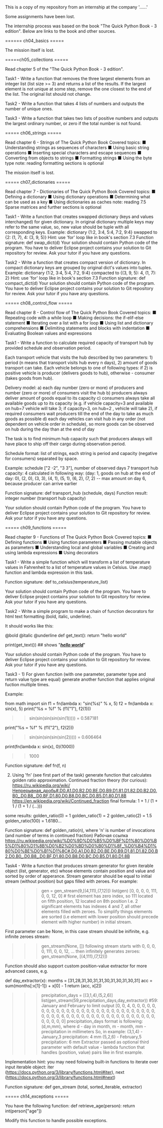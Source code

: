 This is a copy of my repository from an internship at the company '......'

Some assignments have been lost.

The internship process was based on the book "The Quick Python Book - 3 edition". Below are links to the book and other sources.


====== ch04_basics =====

The mission itself is lost.


=====ch05_collections =====

Read chapter 5 of the "The Quick Python Book - 3 edition".

Task1 - Write a function that removes the three largest elements from an integer list (list size >= 3) and returns a list of the results. If the largest element is not unique at some step, remove the one closest to the end of the list. The original list should not change.

Task2 - Write a function that takes 4 lists of numbers and outputs the number of unique ones.

Task3 - Write a function that takes two lists of positive numbers and outputs the largest ordinary number, or zero if the total number is not found.


===== ch06_strings =====

Read chapter 6 - Strings of The Quick Python Book
Covered topics:
■ Understanding strings as sequences of characters
■ Using basic string operations
■ Inserting special characters and escape sequences
■ Converting from objects to strings
■ Formatting strings
■ Using the byte type
note: reading formatting sections is optional

The mission itself is lost.


===== ch07_dictionaries =====

Read chapter 7 - Dictionaries of The Quick Python Book
Covered topics:
■ Defining a dictionary
■ Using dictionary operations
■ Determining what can be used as a key
■ Using dictionaries as caches
note: reading 7.5 Sparse matrices and further sections is optional

Task1 - Write a function that creates swapped dictionary (keys and values interchanged) for given dictionary.
In original dictionary multiple keys may refer to the same value, so, new value should be tuple with all corresponding keys.
Example: dictionary {1:2, 3:4, 5:4, 7:2, 9:4} swapped to {2: (1, 7), 4: (3, 9, 5)}
Hint: use 'for' loop like in book's section 7.3
Function signature: def swap_dict(d)
Your solution should contain Python code of the program.
You have to deliver Eclipse project contains your solution to Git repository for review.
Ask your tutor if you have any questions.

Task2 - Write a function that creates compact version of dictionary.
In compact dictionary keys are grouped by original dict's values into tuples.
Example: dictionary {1:2, 3:4, 5:4, 7:2, 9:4} compacted to {(3, 9, 5): 4, (1, 7): 2}
Hint: use 'for' loop like in book's section 7.3
Function signature: def compact_dict(d)
Your solution should contain Python code of the program.
You have to deliver Eclipse project contains your solution to Git repository for review.
Ask your tutor if you have any questions.


===== ch08_control_flow =====

Read chapter 8 - Control flow of The Quick Python Book
Covered topics:
■ Repeating code with a while loop
■ Making decisions: the if-elif-else statement
■ Iterating over a list with a for loop
■ Using list and dictionary comprehensions
■ Delimiting statements and blocks with
indentation
■ Evaluating Boolean values and expressions

Task1 - Write a function to calculate required capacity of transport hub by provided schedule and observation period.

Each transport vehicle that visits the hub described by two parameters: 1) period (n means that transport visits hub every n days), 2) amount of goods transport can take. Each vehicle belongs to one of following types: if 2) is positive vehicle is producer
(delivers goods to hub), otherwise - consumer (takes goods from hub).

Delivery model:
a) each day number (zero or more) of producers and number (zero or more) of consumers
visit the hub
b) producers always deliver amount of goods equal to its capacity
c) consumers always take all available goods up to its capacity (e.g. if vehicle capacity=3 and available on hub=7 vehicle will take 3; if capacity=3, on hub=2 , vehicle will take 2), if required consumers wait producers till the end of the day to take as much goods as possible
d) each day vehicles can visit hub in any order (not dependent on vehicle order in schedule), so more goods can be observed on hub during the day than at the end of day

The task is to find minimum hub capacity such that producers always will have place to ship off their cargo during observation period.

Schedule format: list of strings, each string is period and capacity (negative for consumers) separated by space.

Example: schedule ["2 -2", "3 3"], number of observed days 7
transport hub capacity: 4
calculated in following way: (day: 1, goods on hub at the end of day: 0), (2, 0), (3, 3), (4, 1), (5, 1), (6, 2), (7, 2) -- max amount on day 6, because producer can arrive earlier


Function signature: def transport_hub (schedule, days)
Function result: integer number (transport hub capacity)

Your solution should contain Python code of the program.
You have to deliver Eclipse project contains your solution to Git repository for review.
Ask your tutor if you have any questions.


===== ch09_functions =====

Read chapter 9 - Functions of The Quick Python Book
Covered topics:
■ Defining functions
■ Using function parameters
■ Passing mutable objects as parameters
■ Understanding local and global variables
■ Creating and using lambda expressions
■ Using decorators

Task1 - Write a simple function which will transform a list of temperature values in Fahrenheit to a list of temperature values in Celsius. Use .map() function and lambda expression in this task.

Function signature: def to_celsius(temperature_list)

Your solution should contain Python code of the program.
You have to deliver Eclipse project contains your solution to Git repository for review.
Ask your tutor if you have any questions.

Task2 - Write a simple program to make a chain of function decorators for html text formatting (bold, italic, underline).

It should works like this:

@bold
@italic
@underline 
def get_text(): 
    return "hello world" 

print(get_text()) ## shows "<b><i><u>hello world</u></i></b>" 

Your solution should contain Python code of the program.
You have to deliver Eclipse project contains your solution to Git repository for review.
Ask your tutor if you have any questions.

Task3 - 1) For given function (with one parameter, parameter type and return value type are equal) generate another function that applies original fuction multiple times.

Example:

from math import sin
f1 = fn(lambda x: "sin(%s)" % x, 5)
f2 = fn(lambda x: sin(x), 5)
print("%s = %f" % (f1("1"), f2(1)))

>>sin(sin(sin(sin(sin(1))))) = 0.587181

print("%s = %f" % (f1("2"), f2(2)))

>>sin(sin(sin(sin(sin(2))))) = 0.606464

print(fn(lambda x: sin(x), 0)(1000))

>> 1000

Function signature: def fn(f, n)

2) Using 'fn' (see first part of the task) generate function that calculates golden ratio approximation.
Continued fraction theory (for curious):
https://ru.wikipedia.org/wiki/Непрерывная_дробь#.D0.A1.D0.B2.D0.BE.D0.B9.D1.81.D1.82.D0.B2.D0.B0_.D0.B8_.D0.BF.D1.80.D0.B8.D0.BC.D0.B5.D1.80.D1.8B
https://en.wikipedia.org/wiki/Continued_fraction
final formula:
1 + 1 / (1 + 1 / (1 + 1 / (...)))

some results:
golden_ratio(0) = 1
golden_ratio(1) = 2
golden_ratio(2) = 1.5
golden_ratio(100) = 1.6180...

Function signature: def golden_ratio(n), where 'n' is number of invocations (and number of terms in continued fraction)
Рабочая ссылка
https://ru.wikipedia.org/wiki/%D0%9D%D0%B5%D0%BF%D1%80%D0%B5%D1%80%D1%8B%D0%B2%D0%BD%D0%B0%D1%8F_%D0%B4%D1%80%D0%BE%D0%B1%D1%8C#.D0.A1.D0.B2.D0.BE.D0.B9.D1.81.D1.82.D0.B2.D0.B0_.D0.B8_.D0.BF.D1.80.D0.B8.D0.BC.D0.B5.D1.80.D1.8B


Task4 - Write a function that produces stream generator for given iterable object (list, generator, etc) whose elements contain position and value and sorted by order of apperance. Stream generator should be equal to initial stream (without position) but gaps filled with zeroes. For example:
>>> gen = gen_stream(9,[(4,111),(7,12)])
>>> list(gen) [0, 0, 0, 0, 111, 0, 0, 12, 0] # first element has zero index, so 111 located on fifth position, 12 located on 8th position
I.e. 2 significant elements has indexes 4 and 7, all other elements filled with zeroes.
To simplify things elements are sorted (i.e element with lower position should precede element with higher number) in initial stream.

First parameter can be None, in this case stream should be inifinite, e.g. infinite zeroes stream:
>>> gen_stream(None, [])
following stream starts with 0, 0, 0, 0, 111, 0, 0, 12, ... then infinitely generates zeroes:
>>> gen_stream(None, [(4,111),(7,12)])

Function should also support custom position-value extractor for more advanced cases, e.g.

def day_extractor(x):
  months = [31,28,31,30,31,31,30,31,30,31,30,31]
  acc = sum(months[:x[1]-1]) + x[0] - 1
  return (acc, x[2])

>>> precipitation_days = [(3,1,4),(5,2,6)]
>>> list(gen_stream(59,precipitation_days,day_extractor)) #59: January and February to limit output
[0, 0, 4, 0, 0, 0, 0, 0, 0, 0, 0, 0, 0, 0, 0, 0, 0, 0, 0, 0, 0, 0, 0, 0, 0, 0, 0, 0, 0, 0, 0, 0, 0, 0, 0, 6, 0, 0, 0, 0, 0, 0, 0, 0, 0, 0, 0, 0, 0, 0, 0, 0, 0, 0, 0, 0, 0, 0, 0]
precipitation_days format is following: (d,m,mm), where d - day in month, m - month, mm - precipitation in millimeters
So, in example:
(3,1,4) - January,3 precipitation: 4 mm
(5,2,6) - February,5 precipitation: 6 mm
Extractor passed as optional third parameter with default value - lambda function that handles (position, value) pairs like in first example.

Implementation hint:
you may need folowing built-in functions to iterate over input iterable object:
iter (https://docs.python.org/3/library/functions.html#iter), next (https://docs.python.org/3/library/functions.html#next)

Function signature: def gen_stream (total, sorted_iterable, extractor)


===== ch14_exceptions =====

You have the following function:
def retrieve_age(person):
  return int(person["age"])


Modify this function to handle possible exceptions.
